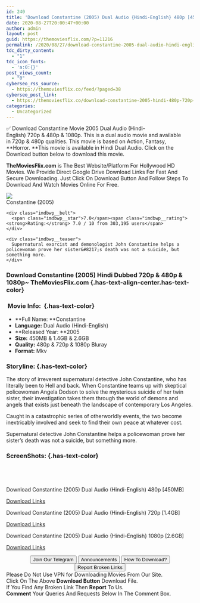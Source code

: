 ```yaml
---
id: 240
title: 'Download Constantine (2005) Dual Audio {Hindi-English} 480p [450MB] || 720p [1.4GB] || 1080p [2.6GB]'
date: 2020-08-27T20:00:47+00:00
author: admin
layout: post
guid: https://themoviesflix.com/?p=11216
permalink: /2020/08/27/download-constantine-2005-dual-audio-hindi-english-480p-450mb-720p-1-4gb-1080p-2-6gb/
tdc_dirty_content:
  - "1"
tdc_icon_fonts:
  - 'a:0:{}'
post_views_count:
  - "0"
cyberseo_rss_source:
  - https://themoviesflix.co/feed/?paged=38
cyberseo_post_link:
  - https://themoviesflix.co/download-constantine-2005-hindi-480p-720p-1080p/
categories:
  - Uncategorized
---
```

✅ Download Constantine&nbsp;Movie&nbsp;2005 Dual Audio (Hindi-English)&nbsp;720p&nbsp;&&nbsp;480p&nbsp;& 1080p. This is&nbsp;a&nbsp;dual audio&nbsp;movie and available in&nbsp;720p&nbsp;&&nbsp;480p&nbsp;qualities. This movie is based on&nbsp;Action, Fantasy, **Horror.&nbsp;**This movie is available in Hindi Dual Audio. Click on the Download button below to download this movie.

**TheMoviesFlix.com**&nbsp;is The Best Website/Platform For Hollywood HD Movies. We Provide Direct Google Drive Download Links For Fast And Secure Downloading. Just Click On Download Button And Follow Steps To Download And Watch Movies Online For Free.

<div class="imdbwp imdbwp--movie dark">
  <div class="imdbwp__thumb">
    <a class="imdbwp__link" target="_blank" title="Constantine" href="https://www.imdb.com/title/tt0360486/" rel="nofollow noopener noreferrer"><img class="imdbwp__img" src="https://m.media-amazon.com/images/M/MV5BODRiNmFhY2EtMGY2OC00YjI2LWIyYjQtYzFiM2ZhNjdhYzE4XkEyXkFqcGdeQXVyNDY5MTUyNjU@._V1_SX300.jpg" /></a>
  </div>
  
  <div class="imdbwp__content">
    <div class="imdbwp__header">
      <span class="imdbwp__title">Constantine</span> (2005)
    </div>
    
    <div class="imdbwp__belt">
      <span class="imdbwp__star">7.0</span><span class="imdbwp__rating"><strong>Rating:</strong> 7.0 / 10 from 303,195 users</span>
    </div>
    
    <div class="imdbwp__teaser">
      Supernatural exorcist and demonologist John Constantine helps a policewoman prove her sister&#8217;s death was not a suicide, but something more.
    </div>
  </div>
</div>

### Download Constantine (2005) Hindi&nbsp;Dubbed 720p & 480p & 1080p~ TheMoviesFlix.com {.has-text-align-center.has-text-color}

### &nbsp;Movie Info:&nbsp; {.has-text-color}

  * **Full Name:&nbsp;**Constantine
  * **Language:**&nbsp;Dual Audio (Hindi-English)
  * **Released Year:&nbsp;**2005
  * **Size:**&nbsp;450MB & 1.4GB & 2.6GB
  * **Quality:**&nbsp;480p & 720p & 1080p Bluray
  * **Format:**&nbsp;Mkv

### Storyline: {.has-text-color}

The story of irreverent supernatural detective John Constantine, who has literally been to Hell and back. When Constantine teams up with skeptical policewoman Angela Dodson to solve the mysterious suicide of her twin sister, their investigation takes them through the world of demons and angels that exists just beneath the landscape of contemporary Los Angeles.

Caught in a catastrophic series of otherworldly events, the two become inextricably involved and seek to find their own peace at whatever cost.

Supernatural detective John Constantine helps a policewoman prove her sister’s death was not a suicide, but something more.

### ScreenShots: {.has-text-color}

<div class="wp-block-image">
  <figure class="aligncenter"><img src="https://i.imgur.com/dznO2VW.png" alt /></figure>
</div>

<div class="wp-block-image">
  <figure class="aligncenter"><img src="https://i.imgur.com/diZvMQm.png" alt /></figure>
</div>

<div class="wp-block-image">
  <figure class="aligncenter"><img src="https://i.imgur.com/AIhZHpT.png" alt /></figure>
</div>

<div class="wp-block-image">
  <figure class="aligncenter"><img src="https://i.imgur.com/RL0H7G6.png" alt /></figure>
</div>

<p class="has-text-align-center has-text-color has-medium-font-size">
  Download Constantine (2005) Dual Audio (Hindi-English) 480p [450MB]
</p>

<span class="mb-center maxbutton-3-center"><span class="maxbutton-3-container mb-container"><a class="maxbutton-3 maxbutton maxbutton-post-button" target="_blank" rel="nofollow noopener noreferrer" href="https://coinquint.com/a7658/"><span class="mb-text">Download Links</span></a></span></span>

<p class="has-text-align-center has-text-color has-medium-font-size">
  Download Constantine (2005) Dual Audio (Hindi-English) 720p [1.4GB]
</p>

<span class="mb-center maxbutton-3-center"><span class="maxbutton-3-container mb-container"><a class="maxbutton-3 maxbutton maxbutton-post-button" target="_blank" rel="nofollow noopener noreferrer" href="https://coinquint.com/a7660/"><span class="mb-text">Download Links</span></a></span></span>

<p class="has-text-align-center has-text-color has-medium-font-size">
  Download Constantine (2005) Dual Audio {Hindi-English} 1080p [2.6GB]
</p>

<span class="mb-center maxbutton-3-center"><span class="maxbutton-3-container mb-container"><a class="maxbutton-3 maxbutton maxbutton-post-button" target="_blank" rel="nofollow noopener noreferrer" href="https://coinquint.com/a7662/"><span class="mb-text">Download Links</span></a></span></span>

<center>
</center>

<center>
  <a href="https://t.me/themoviesflixcom" target="_blank" data-wpel-link="external" rel="nofollow external noopener noreferrer"><button class="button button5">Join Our Telegram</button></a> <a href="https://themoviesflix.co/download-constantine-2005-hindi-480p-720p-1080p/#" target="_blank" data-wpel-link="external" rel="nofollow external noopener noreferrer"><button class="button button5">Announcements</button></a> <a href="https://themoviesflix.com/how-to-download/" target="_blank" data-wpel-link="external" rel="nofollow external noopener noreferrer"><button class="button button5">How To Download?</button></a> <a href="https://themoviesflix.co/download-constantine-2005-hindi-480p-720p-1080p/#" target="_blank" data-wpel-link="external" rel="nofollow external noopener noreferrer"><button class="button button5">Report Broken Links</button></a>
</center>

<div class="alert alert-danger">
  Please Do Not Use VPN for Downloading Movies From Our Site.
</div>

<div class="alert alert-success">
  Click On The Above <strong>Download Button</strong> Download File.
</div>

<div class="alert alert-warning">
  If You Find Any Broken Link Then <strong>Report</strong> To Us.
</div>

<div class="alert alert-info">
  <strong>Comment</strong> Your Queries And Requests Below In The Comment Box.
</div>